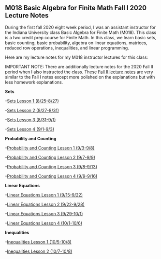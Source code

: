 ## M018 Basic Algebra for Finite Math Fall I 2020 Lecture Notes

During the first fall 2020 eight week period, I was an assistant instructor for the Indiana University class Basic Algebra for Finite Math (M018). This class is a two credit prep course for Finite Math. In this class, we learn basic sets, basic counting, basic probability, algebra on linear equations, matrices, reduced row operations, inequalities, and linear programming.

Here are my lecture notes for my M018 instructor lectures for this class:

IMPORTANT NOTE: There are additionally lecture notes for the 2020 Fall II period when I also instructed the class. These [Fall II lecture notes](https://agoodlad-instructor-notes.github.io/m018-fall-ii-2020) are very similar to the Fall I notes except more polished on the explanations but with less homework explanations.

**Sets**

-[Sets Lesson 1 (8/25-8/27)](https://agoodlad-instructor-notes.github.io/m018-fall-i-2020/sets-lesson-1.pdf)

-[Sets Lesson 2 (8/27-8/31)](https://agoodlad-instructor-notes.github.io/m018-fall-i-2020/sets-lesson-2.pdf)

-[Sets Lesson 3 (8/31-9/1)](https://agoodlad-instructor-notes.github.io/m018-fall-i-2020/sets-lesson-3.pdf)

-[Sets Lesson 4 (9/1-9/3)](https://agoodlad-instructor-notes.github.io/m018-fall-i-2020/sets-lesson-4.pdf)

**Probability and Counting**

-[Probability and Counting Lesson 1 (9/3-9/8)](https://agoodlad-instructor-notes.github.io/m018-fall-i-2020/probability-and-counting-lesson-1.pdf)

-[Probability and Counting Lesson 2 (9/7-9/9)](https://agoodlad-instructor-notes.github.io/m018-fall-i-2020/probability-and-counting-lesson-2.pdf)

-[Probability and Counting Lesson 3 (9/8-9/13)](https://agoodlad-instructor-notes.github.io/m018-fall-i-2020/probability-and-counting-lesson-3.pdf)

-[Probability and Counting Lesson 4 (9/9-9/16)](https://agoodlad-instructor-notes.github.io/m018-fall-i-2020/probability-and-counting-lesson-4.pdf)

**Linear Equations**

-[Linear Equations Lesson 1 (9/15-9/22)](https://agoodlad-instructor-notes.github.io/m018-fall-i-2020/linear-equations-lesson-1.pdf)

-[Linear Equations Lesson 2 (9/22-9/28)](https://agoodlad-instructor-notes.github.io/m018-fall-i-2020/linear-equations-lesson-2.pdf)

-[Linear Equations Lesson 3 (9/29-10/1)](https://agoodlad-instructor-notes.github.io/m018-fall-i-2020/linear-equations-lesson-3.pdf)

-[Linear Equations Lesson 4 (10/1-10/6)](https://agoodlad-instructor-notes.github.io/m018-fall-i-2020/linear-equations-lesson-4.pdf)

**Inequalities**

-[Inequalities Lesson 1 (10/5-10/8)](https://agoodlad-instructor-notes.github.io/m018-fall-i-2020/inequalities-lesson-1.pdf)

-[Inequalities Lesson 2 (10/7-10/8)](https://agoodlad-instructor-notes.github.io/m018-fall-i-2020/inequalities-lesson-2.pdf)
